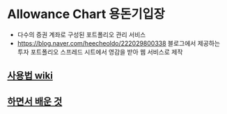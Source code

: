 # Allowance Chart 용돈기입장
- 다수의 증권 계좌로 구성된 포트폴리오 관리 서비스
- https://blog.naver.com/heecheoldo/222029800338 블로그에서 제공하는 투자 포트폴리오 스프레드 시트에서 영감을 받아 웹 서비스로 제작

## [사용법 wiki](https://github.com/tomatophobia/allowance-chart/wiki/사용법)
## [하면서 배운 것](https://github.com/tomatophobia/allowance-chart/wiki/하면서-배움)
